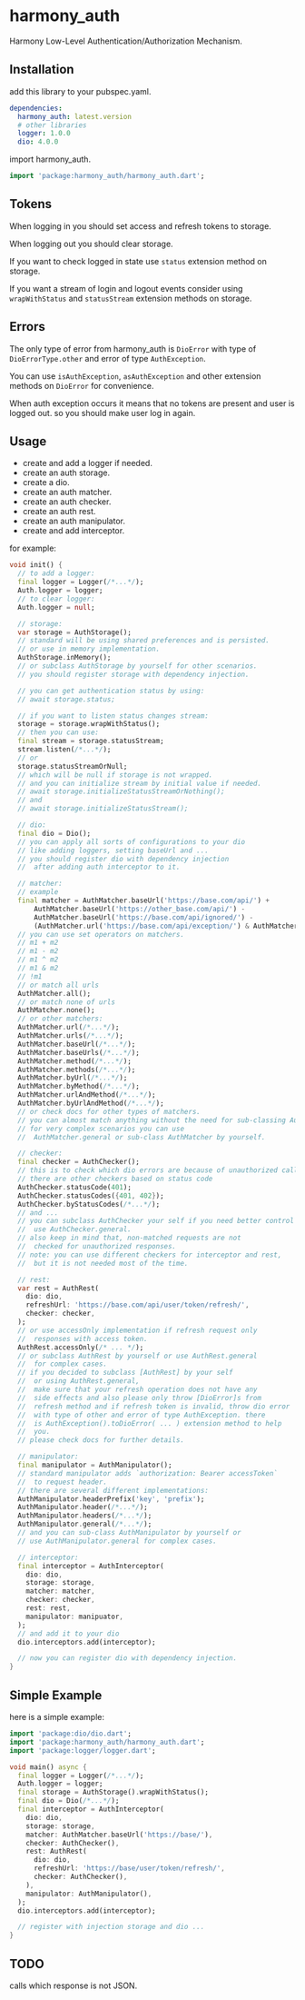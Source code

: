# harmony_auth

Harmony Low-Level Authentication/Authorization Mechanism.

## Installation

add this library to your pubspec.yaml.

```yaml
dependencies:
  harmony_auth: latest.version
  # other libraries
  logger: 1.0.0
  dio: 4.0.0
```

import harmony_auth.

```dart
import 'package:harmony_auth/harmony_auth.dart';
```

## Tokens

When logging in you should set access and refresh tokens to storage.

When logging out you should clear storage.

If you want to check logged in state use `status` extension method on storage.

If you want a stream of login and logout events consider using `wrapWithStatus` and
`statusStream` extension methods on storage.

## Errors

The only type of error from harmony_auth is `DioError` with type of `DioErrorType.other` and error of
type `AuthException`.

You can use `isAuthException`, `asAuthException` and other extension methods on `DioError` for convenience.

When auth exception occurs it means that no tokens are present and user is logged out. so you should make user log in
again.

## Usage

- create and add a logger if needed.
- create an auth storage.
- create a dio.
- create an auth matcher.
- create an auth checker.
- create an auth rest.
- create an auth manipulator.
- create and add interceptor.

for example:

```dart
void init() {
  // to add a logger:
  final logger = Logger(/*...*/);
  Auth.logger = logger;
  // to clear logger:
  Auth.logger = null;

  // storage:
  var storage = AuthStorage();
  // standard will be using shared preferences and is persisted.
  // or use in memory implementation.
  AuthStorage.inMemory();
  // or subclass AuthStorage by yourself for other scenarios.
  // you should register storage with dependency injection.

  // you can get authentication status by using:
  // await storage.status;

  // if you want to listen status changes stream:
  storage = storage.wrapWithStatus();
  // then you can use:
  final stream = storage.statusStream;
  stream.listen(/*...*/);
  // or
  storage.statusStreamOrNull;
  // which will be null if storage is not wrapped.
  // and you can initialize stream by initial value if needed.
  // await storage.initializeStatusStreamOrNothing();
  // and
  // await storage.initializeStatusStream();

  // dio:
  final dio = Dio();
  // you can apply all sorts of configurations to your dio
  // like adding loggers, setting baseUrl and ...
  // you should register dio with dependency injection
  //  after adding auth interceptor to it.

  // matcher:
  // example
  final matcher = AuthMatcher.baseUrl('https://base.com/api/') +
      AuthMatcher.baseUrl('https://other_base.com/api/') -
      AuthMatcher.baseUrl('https://base.com/api/ignored/') -
      (AuthMatcher.url('https://base.com/api/exception/') & AuthMatcher.method('GET'));
  // you can use set operators on matchers.
  // m1 + m2
  // m1 - m2
  // m1 ^ m2
  // m1 & m2
  // !m1
  // or match all urls
  AuthMatcher.all();
  // or match none of urls
  AuthMatcher.none();
  // or other matchers:
  AuthMatcher.url(/*...*/);
  AuthMatcher.urls(/*...*/);
  AuthMatcher.baseUrl(/*...*/);
  AuthMatcher.baseUrls(/*...*/);
  AuthMatcher.method(/*...*/);
  AuthMatcher.methods(/*...*/);
  AuthMatcher.byUrl(/*...*/);
  AuthMatcher.byMethod(/*...*/);
  AuthMatcher.urlAndMethod(/*...*/);
  AuthMatcher.byUrlAndMethod(/*...*/);
  // or check docs for other types of matchers.
  // you can almost match anything without the need for sub-classing AuthMatcher.
  // for very complex scenarios you can use
  //  AuthMatcher.general or sub-class AuthMatcher by yourself.

  // checker:
  final checker = AuthChecker();
  // this is to check which dio errors are because of unauthorized call.
  // there are other checkers based on status code
  AuthChecker.statusCode(401);
  AuthChecker.statusCodes({401, 402});
  AuthChecker.byStatusCodes(/*...*/);
  // and ...
  // you can subclass AuthChecker your self if you need better control or
  //  use AuthChecker.general.
  // also keep in mind that, non-matched requests are not
  //  checked for unauthorized responses.
  // note: you can use different checkers for interceptor and rest,
  //  but it is not needed most of the time.

  // rest:
  var rest = AuthRest(
    dio: dio,
    refreshUrl: 'https://base.com/api/user/token/refresh/',
    checker: checker,
  );
  // or use accessOnly implementation if refresh request only
  //  responses with access token.
  AuthRest.accessOnly(/* ... */);
  // or subclass AuthRest by yourself or use AuthRest.general
  //  for complex cases.
  // if you decided to subclass [AuthRest] by your self
  //  or using AuthRest.general,
  //  make sure that your refresh operation does not have any
  //  side effects and also please only throw [DioError]s from
  //  refresh method and if refresh token is invalid, throw dio error
  //  with type of other and error of type AuthException. there
  //  is AuthException().toDioError( ... ) extension method to help
  //  you.
  // please check docs for further details.

  // manipulator:
  final manipulator = AuthManipulator();
  // standard manipulator adds `authorization: Bearer accessToken`
  //  to request header.
  // there are several different implementations:
  AuthManipulator.headerPrefix('key', 'prefix');
  AuthManipulator.header(/*...*/);
  AuthManipulator.headers(/*...*/);
  AuthManipulator.general(/*...*/);
  // and you can sub-class AuthManipulator by yourself or
  // use AuthManipulator.general for complex cases.

  // interceptor:
  final interceptor = AuthInterceptor(
    dio: dio,
    storage: storage,
    matcher: matcher,
    checker: checker,
    rest: rest,
    manipulator: manipuator,
  );
  // and add it to your dio
  dio.interceptors.add(interceptor);

  // now you can register dio with dependency injection.
}
```

## Simple Example

here is a simple example:

```dart
import 'package:dio/dio.dart';
import 'package:harmony_auth/harmony_auth.dart';
import 'package:logger/logger.dart';

void main() async {
  final logger = Logger(/*...*/);
  Auth.logger = logger;
  final storage = AuthStorage().wrapWithStatus();
  final dio = Dio(/*...*/);
  final interceptor = AuthInterceptor(
    dio: dio,
    storage: storage,
    matcher: AuthMatcher.baseUrl('https://base/'),
    checker: AuthChecker(),
    rest: AuthRest(
      dio: dio,
      refreshUrl: 'https://base/user/token/refresh/',
      checker: AuthChecker(),
    ),
    manipulator: AuthManipulator(),
  );
  dio.interceptors.add(interceptor);

  // register with injection storage and dio ...
}
```

## TODO

calls which response is not JSON.
